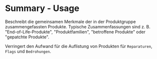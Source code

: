 # Summary - Usage

Beschreibt die gemeinsamen Merkmale der in der Produktgruppe zusammengefassten Produkte.
Typische Zusammenfassungen sind z. B. "End-of-Life-Produkte", "Produktfamilien", "betroffene Produkte" oder "gepatchte Produkte".

Verringert den Aufwand für die Auflistung von Produkten für `Reparaturen`, `Flags` und `Bedrohungen`.